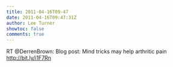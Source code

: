 ```yaml
---
title: 2011-04-16T09-47
date: 2011-04-16T09:47:31Z
author: Lee Turner
showtoc: false
comments: true
---
```


RT @DerrenBrown: Blog post: Mind tricks may help arthritic pain http://bit.ly/i1F7Rn

